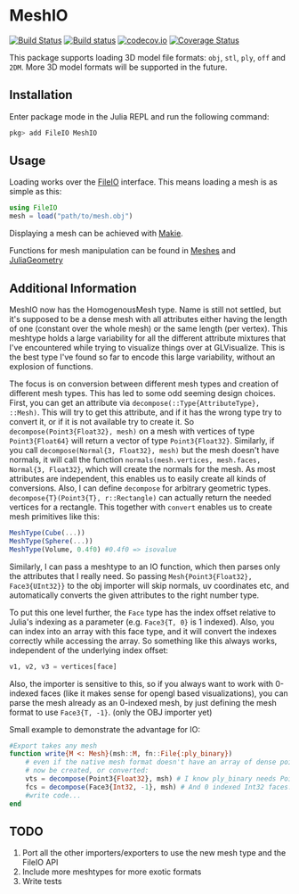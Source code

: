 # MeshIO

[![Build Status](https://travis-ci.org/JuliaIO/MeshIO.jl.svg)](https://travis-ci.org/JuliaIO/MeshIO.jl)
[![Build status](https://ci.appveyor.com/api/projects/status/db53fjnhbp1m0bk8/branch/master?svg=true)](https://ci.appveyor.com/project/SimonDanisch/meshio-jl/branch/master)
[![codecov.io](http://codecov.io/github/JuliaIO/MeshIO.jl/coverage.svg?branch=master)](http://codecov.io/github/JuliaIO/MeshIO.jl?branch=master)
[![Coverage Status](https://coveralls.io/repos/JuliaIO/MeshIO.jl/badge.svg?branch=master&service=github)](https://coveralls.io/github/JuliaIO/MeshIO.jl?branch=master)

This package supports loading 3D model file formats: `obj`, `stl`, `ply`, `off` and `2DM`.
More 3D model formats will be supported in the future.

## Installation

Enter package mode in the Julia REPL and run the following command:

```Julia
pkg> add FileIO MeshIO
```

## Usage

Loading works over the [FileIO](https://github.com/JuliaIO/FileIO.jl) interface.
This means loading a mesh is as simple as this:
```Julia
using FileIO
mesh = load("path/to/mesh.obj")
```
Displaying a mesh can be achieved with [Makie](https://github.com/JuliaPlots/Makie.jl).

Functions for mesh manipulation can be found in [Meshes](https://github.com/JuliaGeometry/Meshes.jl) and [JuliaGeometry](https://github.com/JuliaGeometry)

## Additional Information

MeshIO now has the HomogenousMesh type. Name is still not settled, but it's supposed to be a dense mesh with all attributes either having the length of one (constant over the whole mesh) or the same length (per vertex).
This meshtype holds a large variability for all the different attribute mixtures that I've encountered while trying to visualize things over at GLVisualize. This is the best type I've found so far to encode this large variability, without an explosion of functions.

The focus is on conversion between different mesh types and creation of different mesh types.
This has led to some odd seeming design choices.
First, you can get an attribute via `decompose(::Type{AttributeType}, ::Mesh)`.
This will try to get this attribute, and if it has the wrong type try to convert it, or if it is not available try to create it.
So `decompose(Point3{Float32}, mesh)` on a mesh with vertices of type `Point3{Float64}` will return a vector of type `Point3{Float32}`.
Similarly, if you call `decompose(Normal{3, Float32}, mesh)` but the mesh doesn't have normals, it will call the function `normals(mesh.vertices, mesh.faces, Normal{3, Float32}`, which will create the normals for the mesh.
As most attributes are independent, this  enables us to easily create all kinds of conversions.
Also, I can define `decompose` for arbitrary geometric types.
`decompose{T}(Point3{T}, r::Rectangle)` can actually return the needed vertices for a rectangle.
This together with `convert` enables us to create mesh primitives like this:
```Julia
MeshType(Cube(...))
MeshType(Sphere(...))
MeshType(Volume, 0.4f0) #0.4f0 => isovalue
```

Similarly, I can pass a meshtype to an IO function, which then parses only the attributes that I really need.
So passing `Mesh{Point3{Float32}, Face3{UInt32}}` to the obj importer will skip normals, uv coordinates etc, and automatically converts the given attributes to the right number type.

To put this one level further, the `Face` type has the index offset relative to Julia's indexing as a parameter (e.g. `Face3{T, 0}` is 1 indexed). Also, you can index into an array with this face type, and it will convert the indexes correctly while accessing the array. So something like this always works, independent of the underlying index offset:
```Julia
v1, v2, v3 = vertices[face]
```
Also, the importer is sensitive to this, so if you always want to work with 0-indexed faces (like it makes sense for opengl based visualizations), you can parse the mesh already as an 0-indexed mesh, by just defining the mesh format to use `Face3{T, -1}`. (only the OBJ importer yet)

Small example to demonstrate the advantage for IO:
```Julia
#Export takes any mesh
function write{M <: Mesh}(msh::M, fn::File{:ply_binary})
    # even if the native mesh format doesn't have an array of dense points or faces, the correct ones will
    # now be created, or converted:
    vts = decompose(Point3{Float32}, msh) # I know ply_binary needs Point3{Float32}
    fcs = decompose(Face3{Int32, -1}, msh) # And 0 indexed Int32 faces.
    #write code...
end
  ```

## TODO

1. Port all the other importers/exporters to use the new mesh type and the FileIO API
2. Include more meshtypes for more exotic formats
3. Write tests
